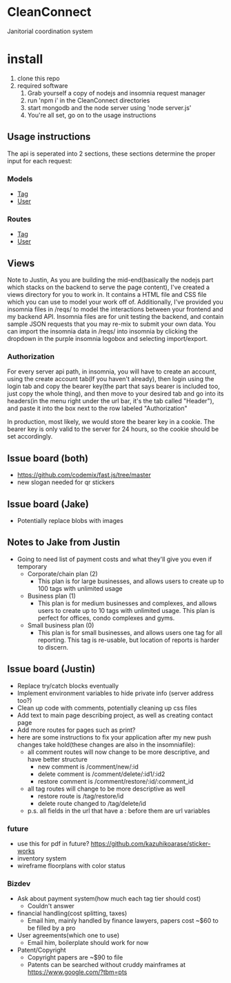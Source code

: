 # CleanConnect
Janitorial coordination system

# install
1. clone this repo
2. required software
    1. Grab yourself a copy of nodejs and insomnia request manager
    2. run 'npm i' in the CleanConnect directories
    3. start mongodb and the node server using 'node server.js'
    4. You're all set, go on to the usage instructions
    
## Usage instructions
The api is seperated into 2 sections, these sections determine the proper input for each request:

### Models
* [Tag](/models/Tag.js)
* [User](/models/User.js)

### Routes
* [Tag](/routes/tag.js)
* [User](/routes/user.js)
    
## Views
Note to Justin, As you are building the mid-end(basically the nodejs part which stacks on the backend to serve the page content), I've created a views directory for you to work in. It contains a HTML file and CSS file which you can use to model your work off of. Additionally, I've provided you insomnia files in /reqs/ to model the interactions between your frontend and my backend API. Insomnia files are for unit testing the backend, and contain sample JSON requests that you may re-mix to submit your own data. You can import the insomnia data in /reqs/ into insomnia by clicking the dropdown in the purple insomnia logobox and selecting import/export.

### Authorization
For every server api path, in insomnia, you will have to create an account, using the create account tab(If you haven't already), then login using the login tab and copy the bearer key(the part that says bearer is included too, just copy the whole thing), and then move to your desired tab and go into its headers(in the menu right under the url bar, it's the tab called "Header"), and paste it into the box next to the row labeled "Authorization"

In production, most likely, we would store the bearer key in a cookie. The bearer key is only valid to the server for 24 hours, so the cookie should be set accordingly.

## Issue board (both)
* https://github.com/codemix/fast.js/tree/master
* new slogan needed for qr stickers

## Issue board (Jake)
* Potentially replace blobs with images

## Notes to Jake from Justin
* Going to need list of payment costs and what they'll give you even if temporary
    * Corporate/chain plan (2)
        * This plan is for large businesses, and allows users to create up to 100 tags with unlimited usage
    * Business plan (1)
        * This plan is for medium businesses and complexes, and allows users to create up to 10 tags with unlimited usage. This plan is perfect for offices, condo complexes and gyms.
    * Small business plan (0)
        * This plan is for small businesses, and allows users one tag for all reporting. This tag is re-usable, but location of reports is harder to discern.


## Issue board (Justin)
* Replace try/catch blocks eventually
* Implement environment variables to hide private info (server address too?)
* Clean up code with comments, potentially cleaning up css files
* Add text to main page describing project, as well as creating contact page
* Add more routes for pages such as print?
* here are some instructions to fix your application after my new push changes take hold(these changes are also in the insomniafile):
    * all comment routes will now change to be more descriptive, and have better structure
        * new comment is /comment/new/:id
        * delete comment is /comment/delete/:id1/:id2
        * restore comment is /comment/restore/:id/:comment_id
    * all tag routes will change to be more descriptive as well
        * restore route is /tag/restore/id
        * delete route changed to /tag/delete/id
    * p.s. all fields in the url that have a : before them are url variables


### future
* use this for pdf in future? https://github.com/kazuhikoarase/sticker-works
* inventory system
* wireframe floorplans with color status

### Bizdev
* Ask about payment system(how much each tag tier should cost)
    * Couldn't answer
* financial handling(cost splitting, taxes)
    * Email him, mainly handled by finance lawyers, papers cost ~$60 to be filled by a pro 
* User agreements(which one to use)
    * Email him, boilerplate should work for now
* Patent/Copyright
    * Copyright papers are ~$90 to file
    * Patents can be searched without cruddy mainframes at https://www.google.com/?tbm=pts